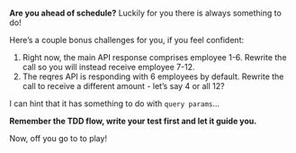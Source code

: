 **Are you ahead of schedule?** Luckily for you there is always something to do!

Here’s a couple bonus challenges for you, if you feel confident:

1.  Right now, the main API response comprises employee 1-6. Rewrite the call so you will instead receive employee 7-12.
2.  The reqres API is responding with 6 employees by default. Rewrite the call to receive a different amount - let’s say 4 or all 12?

I can hint that it has something to do with `query params`...

**Remember the TDD flow, write your test first and let it guide you.**

Now, off you go to to play!